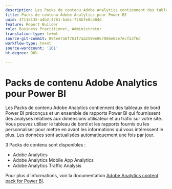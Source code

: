 ```yaml
---
description: Les Packs de contenu Adobe Analytics contiennent des tableaux de bord Power BI préconçus et un ensemble de rapports Power BI qui fournissent des analyses relatives aux dimensions utilisateur et au trafic sur votre site. Vous pouvez utiliser le tableau de bord et les rapports fournis ou les personnaliser pour mettre en avant les informations qui vous intéressent le plus. Les données sont actualisées automatiquement une fois par jour.
title: Packs de contenu Adobe Analytics pour Power BI
uuid: 4711e135-a4b2-4761-ba6c-728bfe0ca84d
feature: Report Builder
role: Business Practitioner, Administrator
translation-type: tm+mt
source-git-commit: 894ee7a8f761f7aa2590e06708be82e7ecfa3f6d
workflow-type: tm+mt
source-wordcount: '161'
ht-degree: 98%

---
```



# Packs de contenu Adobe Analytics pour Power BI

Les Packs de contenu Adobe Analytics contiennent des tableaux de bord Power BI préconçus et un ensemble de rapports Power BI qui fournissent des analyses relatives aux dimensions utilisateur et au trafic sur votre site. Vous pouvez utiliser le tableau de bord et les rapports fournis ou les personnaliser pour mettre en avant les informations qui vous intéressent le plus. Les données sont actualisées automatiquement une fois par jour.

3 Packs de contenu sont disponibles :

* Adobe Analytics
* Adobe Analytics Mobile App Analytics
* Adobe Analytics Traffic Analysis

Pour plus d’informations, voir la documentation [Adobe Analytics content pack for Power BI](https://powerbi.microsoft.com/en-us/documentation/powerbi-content-pack-adobe-analytics/).
